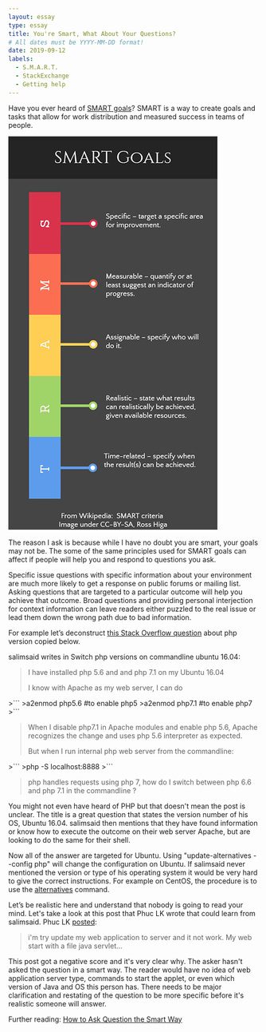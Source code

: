 ```yaml
---
layout: essay
type: essay
title: You're Smart, What About Your Questions?
# All dates must be YYYY-MM-DD format!
date: 2019-09-12
labels:
  - S.M.A.R.T.
  - StackExchange
  - Getting help
---
```


Have you ever heard of [SMART goals](https://en.wikipedia.org/wiki/SMART_criteria)? SMART is a way to create goals and tasks that allow for work distribution and measured success in teams of people.

![SMART Goals via Wikipedia](../images/smart.jpg)

The reason I ask is because while I have no doubt you are smart, your goals may not be. The some of the same principles used for SMART goals can affect if people will help you and respond to questions you ask.

Specific issue questions with specific information about your environment are much more likely to get a response on public forums or mailing list. Asking questions that are targeted to a particular outcome will help you achieve that outcome. Broad questions and providing personal interjection for context information can leave readers either puzzled to the real issue or lead them down the wrong path due to bad information.

For example let’s deconstruct [this Stack Overflow question](hhttps://stackoverflow.com/questions/42619312/switch-php-versions-on-commandline-ubuntu-16-04) about php version copied below. 

salimsaid writes in Switch php versions on commandline ubuntu 16.04:
<blockquote>
I have installed php 5.6 and and php 7.1 on my Ubuntu 16.04

I know with Apache as my web server, I can do
</blockquote>
>```
>a2enmod php5.6 #to enable php5
>a2enmod php7.1 #to enable php7
>```
<blockquote>
When I disable php7.1 in Apache modules and enable php 5.6, Apache recognizes the change and uses php 5.6 interpreter as expected.

But when I run internal php web server from the commandline:
</blockquote>
>```
>php -S localhost:8888
>```
<blockquote>
php handles requests using php 7, how do I switch between php 6.6 and php 7.1 in the commandline ?
</blockquote>

You might not even have heard of PHP but that doesn't mean the post is unclear. The title is a great question that states the version number of his OS, Ubuntu 16.04. salimsaid then mentions that they have found information or know how to execute the outcome on their web server Apache, but are looking to do the same for their shell. 

Now all of the answer are targeted for Ubuntu. Using "update-alternatives --config php" will change the configuration on Ubuntu. If salimsaid never mentioned the version or type of his operating system it would be very hard to give the correct instructions. For example on CentOS, the procedure is to use the [alternatives](https://linux.die.net/man/8/alternatives) command.

Let’s be realistic here and understand that nobody is going to read your mind. Let's take a look at this post that Phuc LK wrote that could learn from salimsaid.
Phuc LK [posted](https://stackoverflow.com/questions/57919699/how-to-update-my-web-application-into-sever-and-test-the-first-demo):
<blockquote>
i'm try update my web application to server and it not work. My web start with a file java servlet...
</blockquote>

This post got a negative score and it's very clear why. The asker hasn't asked the question in a smart way. The reader would have no idea of web application server type, commands to start the applet, or even which version of Java and OS this person has. There needs to be major clarification and restating of the question to be more specific before it's realistic someone will answer. 

Further reading: [How to Ask Question the Smart Way](http://www.catb.org/esr/faqs/smart-questions.html)
